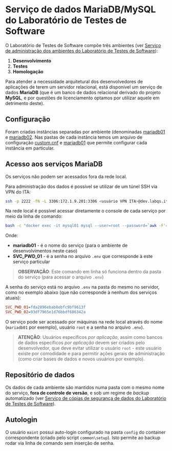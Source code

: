 # Serviço de dados **MariaDB/MySQL** do Laboratório de Testes de Software

O Laboratório de Testes de Software compõe três ambientes (ver [Serviço de administração dos ambientes do Laboratório de Testes de Software](../httpd/README.md)):

1. **Desenvolvimento**
1. **Testes**
1. **Homologação**

Para atender a necessidade arquitetural dos desenvolvedores de aplicações de terem um servidor relacional, está disponível um serviço de dados **MariaDB** (que é um banco de dados relacional derivado do projeto **MySQL**, e por questões de licenciamento optamos por utilizar aquele em detrimento deste).

## Configuração

Foram criadas instâncias separadas por ambiente (denominadas [mariadb01](./mariadb01) e [mariadb02](./mariadb02). Nas pastas de cada instância temos um arquivo de configuração [custom.cnf](./mariadb02) e [mariadb01](./mariadb01/custom.cnf) que permite configurar cada instância em particular.

## Acesso aos serviços **MariaDB**

Os serviços não podem ser acessados fora da rede local.

Para administração dos dados é possível se utilizar de um túnel SSH via VPN do ITA:

```sh
ssh -p 2222 -fN -L 3306:172.1.9.201:3306 <usuário VPN ITA>@dev.labqs.ita.br
```

Na rede local é possível acessar diretamente o console de cada serviço por meio da linha de comando:

```sh
bash -c "docker exec -it mysql01 mysql --user=root --password=`awk -F'=' '/SVC_PWD_01/{ printf("%s\n",$2) }' .env` -P 3306"
```

Onde:
* **mariadb01** - é o nome do serviço (para o ambiente de desenvolvimentos neste caso)
* **SVC_PWD_01** - é a senha no arquivo `.env` que corresponde à este serviço particular

> **OBSERVAÇÃO**: Este comando em linha só funciona dentro da pasta do serviço (para acessar o arquivo `.env`)

A senha do serviço está no arquivo `.env` na pasta do mesmo no servidor, como no exemplo abaixo (que não corresponde à nenhum dos serviços atuais):

```ini
SVC_PWD_01=fda2896ebab8ebfc9bf9613f
SVC_PWD_02=93df7965e1d76bbdf686342a
```

O serviço pode ser acessado por máquinas na rede local através do nome (`mariadb01` por exemplo), usuário `root` e a senha no arquivo `.env`).

> **ATENÇÃO**: Usuários específicos *por aplicação*, assim como bancos de dados específicos *por aplicação* devem ser criados pelo desenvolvedor, que deve evitar utilizar o usuário `root` - este usuário existe por comodidade e para permitir ações gerais de administração (como criar bases de dados e novos usuários por exemplo).

## Repositório de dados

Os dados de cada ambiente são mantidos numa pasta com o mesmo nome do serviço, **fora de controle de versão**, e sob um regime de _backup_ automatizado (ver [Serviço de cópias de segurança de dados do Laboratório de Testes de Software](../backup/README.md)).

## Autologin

O usuário `maint` possui auto-login configurado na pasta `config` do container correspondente (criado pelo script `common\setup`). Isto permite ao backup rodar via linha de comando sem inserção de senha.